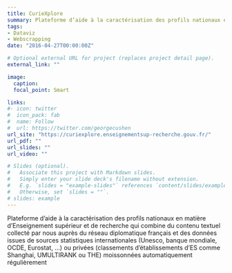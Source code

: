 ```yaml
---
title: CurieXplore
summary: Plateforme d’aide à la caractérisation des profils nationaux en matière d’Enseignement supérieur et de recherche 
tags:
- Dataviz
- Webscrapping
date: "2016-04-27T00:00:00Z"

# Optional external URL for project (replaces project detail page).
external_link: ""

image:
  caption: 
  focal_point: Smart

links:
#- icon: twitter
#  icon_pack: fab
#  name: Follow
#  url: https://twitter.com/georgecushen
url_site: "https://curiexplore.enseignementsup-recherche.gouv.fr/"
url_pdf: ""
url_slides: ""
url_video: ""

# Slides (optional).
#   Associate this project with Markdown slides.
#   Simply enter your slide deck's filename without extension.
#   E.g. `slides = "example-slides"` references `content/slides/example-slides.md`.
#   Otherwise, set `slides = ""`.
# slides: example
---
```


Plateforme d’aide à la caractérisation des profils nationaux en matière d’Enseignement supérieur et de recherche qui combine du contenu textuel collecté par nous auprès du réseau diplomatique français et des données issues de sources statistiques internationales (Unesco, banque mondiale, OCDE, Eurostat, …) ou privées (classements d’établissements d’ES comme Shanghai, UMULTIRANK ou THE) moissonnées automatiquement régulièrement
